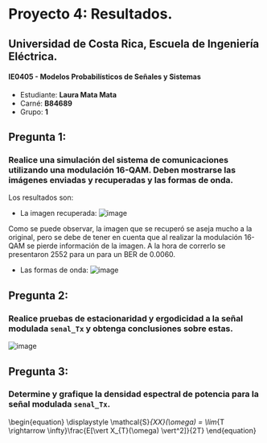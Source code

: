 # Proyecto 4: Resultados.
## Universidad de Costa Rica, Escuela de Ingeniería Eléctrica.
#### IE0405 - Modelos Probabilísticos de Señales y Sistemas
* Estudiante: **Laura Mata Mata**
* Carné: **B84689**
* Grupo: **1**

## Pregunta 1: 
### Realice una simulación del sistema de comunicaciones utilizando una modulación **16-QAM**. Deben mostrarse las imágenes enviadas y recuperadas y las formas de onda.
Los resultados son:

* La imagen recuperada:
![image](https://user-images.githubusercontent.com/85901448/125542256-a0a52e30-745b-4c20-bbfa-25b205aad0ab.png)


Como se puede observar, la imagen que se recuperó se aseja mucho a la original, pero se debe de tener en cuenta que al realizar la modulación 16-QAM se pierde información de la imagen. A la hora de correrlo se presentaron 2552 para un para un BER de 0.0060.


* Las formas de onda:
![image](https://user-images.githubusercontent.com/85901448/125542434-99332f6f-769d-4e2b-bf23-9c3f5b16eeeb.png)

## Pregunta 2: 
### Realice pruebas de estacionaridad y ergodicidad a la señal modulada `senal_Tx` y obtenga conclusiones sobre estas.
![image](https://user-images.githubusercontent.com/85901448/125543772-6c33fae2-c526-48b5-bc2d-0f92d591ce3b.png)

## Pregunta 3: 
### Determine y grafique la densidad espectral de potencia para la señal modulada `senal_Tx`.

\begin{equation}
\displaystyle
\mathcal{S}_{XX}(\omega) = \lim_{T \rightarrow \infty}\frac{E[\vert X_{T}(\omega) \vert^2]}{2T}
\end{equation}



